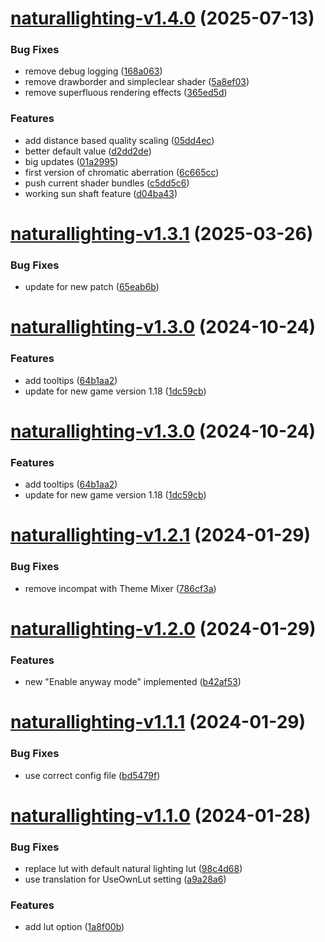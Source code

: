 # [naturallighting-v1.4.0](https://github.com/Bomret/CitiesSkylinesMods/compare/naturallighting-v1.3.1...naturallighting-v1.4.0) (2025-07-13)


### Bug Fixes

* remove debug logging ([168a063](https://github.com/Bomret/CitiesSkylinesMods/commit/168a0631a07226bae9b3c3a6fb7ff53aeb0c0d46))
* remove drawborder and simpleclear shader ([5a8ef03](https://github.com/Bomret/CitiesSkylinesMods/commit/5a8ef031257fd45eed7a0e323626b6a1d7f460e4))
* remove superfluous rendering effects ([365ed5d](https://github.com/Bomret/CitiesSkylinesMods/commit/365ed5d8f6175e442cf14a9469be8eb197ba1554))


### Features

* add distance based quality scaling ([05dd4ec](https://github.com/Bomret/CitiesSkylinesMods/commit/05dd4ec87b558d81de1422bc943733ea6bcb7a48))
* better default value ([d2dd2de](https://github.com/Bomret/CitiesSkylinesMods/commit/d2dd2de0777100ebd4b2db83160caef8c5633567))
* big updates ([01a2995](https://github.com/Bomret/CitiesSkylinesMods/commit/01a2995638dd508a7f31f5fb3aa00e734ec0f34f))
* first version of chromatic aberration ([6c665cc](https://github.com/Bomret/CitiesSkylinesMods/commit/6c665cce6ead392c196564007d726eff617b194b))
* push current shader bundles ([c5dd5c6](https://github.com/Bomret/CitiesSkylinesMods/commit/c5dd5c61f350611b306e9aa7183b7458b240a2d1))
* working sun shaft feature ([d04ba43](https://github.com/Bomret/CitiesSkylinesMods/commit/d04ba43fd0bd745c214c767792c6303dfbd7a558))

# [naturallighting-v1.3.1](https://github.com/Bomret/CitiesSkylinesMods/compare/naturallighting-v1.3.0...naturallighting-v1.3.1) (2025-03-26)


### Bug Fixes

* update for new patch ([65eab6b](https://github.com/Bomret/CitiesSkylinesMods/commit/65eab6b5df6abcfd86651e39d305b974dc71d8ff))

# [naturallighting-v1.3.0](https://github.com/Bomret/CitiesSkylinesMods/compare/naturallighting-v1.2.1...naturallighting-v1.3.0) (2024-10-24)


### Features

* add tooltips ([64b1aa2](https://github.com/Bomret/CitiesSkylinesMods/commit/64b1aa21666490dcf68734dbe52a95e0ef99beac))
* update for new game version 1.18 ([1dc59cb](https://github.com/Bomret/CitiesSkylinesMods/commit/1dc59cbec50cbbdb3a833f1060e83dd43fe97483))

# [naturallighting-v1.3.0](https://github.com/Bomret/CitiesSkylinesMods/compare/naturallighting-v1.2.1...naturallighting-v1.3.0) (2024-10-24)


### Features

* add tooltips ([64b1aa2](https://github.com/Bomret/CitiesSkylinesMods/commit/64b1aa21666490dcf68734dbe52a95e0ef99beac))
* update for new game version 1.18 ([1dc59cb](https://github.com/Bomret/CitiesSkylinesMods/commit/1dc59cbec50cbbdb3a833f1060e83dd43fe97483))

# [naturallighting-v1.2.1](https://github.com/Bomret/CitiesSkylinesMods/compare/naturallighting-v1.2.0...naturallighting-v1.2.1) (2024-01-29)


### Bug Fixes

* remove incompat with Theme Mixer ([786cf3a](https://github.com/Bomret/CitiesSkylinesMods/commit/786cf3a9b252848f1b0c95e86e024c01be7f2919))

# [naturallighting-v1.2.0](https://github.com/Bomret/CitiesSkylinesMods/compare/naturallighting-v1.1.1...naturallighting-v1.2.0) (2024-01-29)


### Features

* new "Enable anyway mode" implemented ([b42af53](https://github.com/Bomret/CitiesSkylinesMods/commit/b42af53db1ee088dd66cf4c35048c2445414aceb))

# [naturallighting-v1.1.1](https://github.com/Bomret/CitiesSkylinesMods/compare/naturallighting-v1.1.0...naturallighting-v1.1.1) (2024-01-29)


### Bug Fixes

* use correct config file ([bd5479f](https://github.com/Bomret/CitiesSkylinesMods/commit/bd5479f9aaf83e61d5a49f438019aa3d4d207a11))

# [naturallighting-v1.1.0](https://github.com/Bomret/CitiesSkylinesMods/compare/naturallighting-v1.0.1...naturallighting-v1.1.0) (2024-01-28)


### Bug Fixes

* replace lut with default natural lighting lut ([98c4d68](https://github.com/Bomret/CitiesSkylinesMods/commit/98c4d688e086f3f9cf600e86f647453f23041a3a))
* use translation for UseOwnLut setting ([a9a28a6](https://github.com/Bomret/CitiesSkylinesMods/commit/a9a28a6f487ab964e5cb7c6245d1d77207ccebde))


### Features

* add lut option ([1a8f00b](https://github.com/Bomret/CitiesSkylinesMods/commit/1a8f00b992e8660d13ace9e5c437e963650d2aed))
